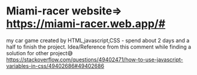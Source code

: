 # Miami-racer website=> https://miami-racer.web.app/#
my car game created by HTML,javascript,CSS - spend about 2 days and a half to finish the project.
 Idea/Reference from this comment while finding a solution for other project😅 https://stackoverflow.com/questions/49402471/how-to-use-javascript-variables-in-css/49402686#49402686
